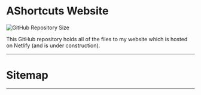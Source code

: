 # AShortcuts Website
<img src="https://camo.githubusercontent.com/8c156eb7e0de3e80f734417d60969c1df2dc6d68/68747470733a2f2f696d672e736869656c64732e696f2f6769746875622f7265706f2d73697a652f6275727269746f736f6674776172652f6275727269746f736f6674776172652e6769746875622e696f2e737667" alt="GitHub Repository Size" data-canonical-src="https://img.shields.io/github/repo-size/AShortcuts/AShortcuts-Site?label=Website%20Code" style="max-width:100%;">

This GitHub repository holds all of the files to my website which is hosted on Netlify (and is under construction).
***
# Sitemap
______________
